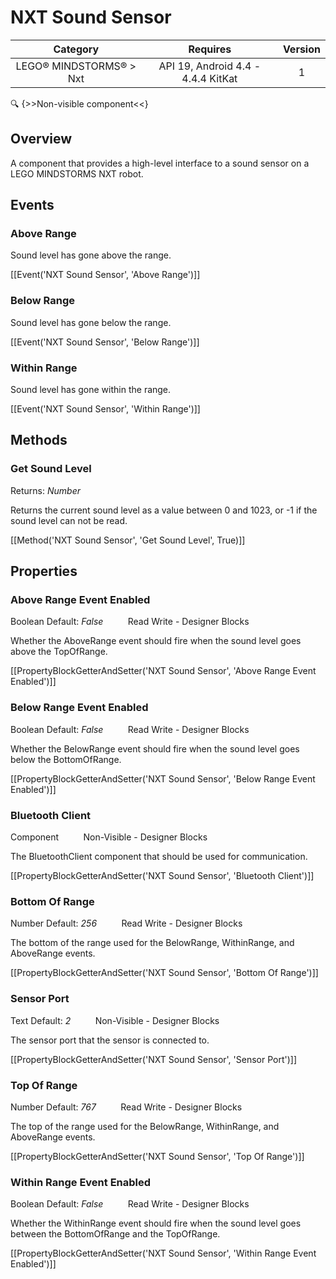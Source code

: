 # NXT Sound Sensor

| Category | Requires | Version |
|:--------:|:-------:|:--------:|
|LEGO® MINDSTORMS® > Nxt|API 19, Android 4.4 - 4.4.4 KitKat|1|

:mag: {>>Non-visible component<<}

## Overview

A component that provides a high-level interface to a sound sensor on a LEGO MINDSTORMS NXT robot.

## Events

### Above Range

Sound level has gone above the range.

[[Event('NXT Sound Sensor', 'Above Range')]]

### Below Range

Sound level has gone below the range.

[[Event('NXT Sound Sensor', 'Below Range')]]

### Within Range

Sound level has gone within the range.

[[Event('NXT Sound Sensor', 'Within Range')]]

## Methods

### Get Sound Level

<span class="chip chip-number">Returns: <i>Number</i></span> 

Returns the current sound level as a value between 0 and 1023, or -1 if the sound level can not be read.

[[Method('NXT Sound Sensor', 'Get Sound Level', True)]]

## Properties

### Above Range Event Enabled

<span class="chip chip-boolean">Boolean</span> <span class="chip chip-boolean">Default: <i>False</i></span>&nbsp;&nbsp;&nbsp;&nbsp;&nbsp;&nbsp;&nbsp;&nbsp;&nbsp;&nbsp;<span class="chip chip-rw">Read</span> <span class="chip chip-rw">Write</span> - <span class="chip chip-bd">Designer</span> <span class="chip chip-bd">Blocks</span> 

Whether the AboveRange event should fire when the sound level goes above the TopOfRange.

[[PropertyBlockGetterAndSetter('NXT Sound Sensor', 'Above Range Event Enabled')]]

### Below Range Event Enabled

<span class="chip chip-boolean">Boolean</span> <span class="chip chip-boolean">Default: <i>False</i></span>&nbsp;&nbsp;&nbsp;&nbsp;&nbsp;&nbsp;&nbsp;&nbsp;&nbsp;&nbsp;<span class="chip chip-rw">Read</span> <span class="chip chip-rw">Write</span> - <span class="chip chip-bd">Designer</span> <span class="chip chip-bd">Blocks</span> 

Whether the BelowRange event should fire when the sound level goes below the BottomOfRange.

[[PropertyBlockGetterAndSetter('NXT Sound Sensor', 'Below Range Event Enabled')]]

### Bluetooth Client

<span class="chip chip-component">Component</span>&nbsp;&nbsp;&nbsp;&nbsp;&nbsp;&nbsp;&nbsp;&nbsp;&nbsp;&nbsp;<span class="chip chip-rw">Non-Visible</span> - <span class="chip chip-bd">Designer</span> <span class="chip chip-bd">Blocks</span> 

The BluetoothClient component that should be used for communication.

[[PropertyBlockGetterAndSetter('NXT Sound Sensor', 'Bluetooth Client')]]

### Bottom Of Range

<span class="chip chip-number">Number</span> <span class="chip chip-number">Default: <i>256</i></span>&nbsp;&nbsp;&nbsp;&nbsp;&nbsp;&nbsp;&nbsp;&nbsp;&nbsp;&nbsp;<span class="chip chip-rw">Read</span> <span class="chip chip-rw">Write</span> - <span class="chip chip-bd">Designer</span> <span class="chip chip-bd">Blocks</span> 

The bottom of the range used for the BelowRange, WithinRange, and AboveRange events.

[[PropertyBlockGetterAndSetter('NXT Sound Sensor', 'Bottom Of Range')]]

### Sensor Port

<span class="chip chip-text">Text</span> <span class="chip chip-text">Default: <i>2</i></span>&nbsp;&nbsp;&nbsp;&nbsp;&nbsp;&nbsp;&nbsp;&nbsp;&nbsp;&nbsp;<span class="chip chip-rw">Non-Visible</span> - <span class="chip chip-bd">Designer</span> <span class="chip chip-bd">Blocks</span> 

The sensor port that the sensor is connected to.

[[PropertyBlockGetterAndSetter('NXT Sound Sensor', 'Sensor Port')]]

### Top Of Range

<span class="chip chip-number">Number</span> <span class="chip chip-number">Default: <i>767</i></span>&nbsp;&nbsp;&nbsp;&nbsp;&nbsp;&nbsp;&nbsp;&nbsp;&nbsp;&nbsp;<span class="chip chip-rw">Read</span> <span class="chip chip-rw">Write</span> - <span class="chip chip-bd">Designer</span> <span class="chip chip-bd">Blocks</span> 

The top of the range used for the BelowRange, WithinRange, and AboveRange events.

[[PropertyBlockGetterAndSetter('NXT Sound Sensor', 'Top Of Range')]]

### Within Range Event Enabled

<span class="chip chip-boolean">Boolean</span> <span class="chip chip-boolean">Default: <i>False</i></span>&nbsp;&nbsp;&nbsp;&nbsp;&nbsp;&nbsp;&nbsp;&nbsp;&nbsp;&nbsp;<span class="chip chip-rw">Read</span> <span class="chip chip-rw">Write</span> - <span class="chip chip-bd">Designer</span> <span class="chip chip-bd">Blocks</span> 

Whether the WithinRange event should fire when the sound level goes between the BottomOfRange and the TopOfRange.

[[PropertyBlockGetterAndSetter('NXT Sound Sensor', 'Within Range Event Enabled')]]